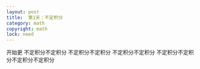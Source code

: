 ```yaml
---
layout: post
title:  第1天：不定积分
category: math
copyright: math
lock: need
---
```


开始更
不定积分不定积分
不定积分不定积分
不定积分不定积分
不定积分不定积分不定积分不定积分
